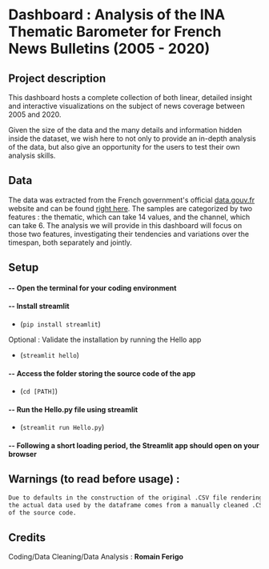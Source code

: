 # Dashboard : Analysis of the INA Thematic Barometer for French News Bulletins (2005 - 2020)

## Project description

This dashboard hosts a complete collection of both linear, detailed insight and interactive visualizations on the subject of news coverage between 2005 and 2020.

Given the size of the data and the many details and information hidden inside the dataset, we wish here to not only to provide an in-depth analysis of the data, but also give an opportunity for the users to test their own analysis skills.

## Data

The data was extracted from the French government's official [data.gouv.fr](https://www.data.gouv.fr) website and can be found [right here](https://www.data.gouv.fr/fr/datasets/classement-thematique-des-sujets-de-journaux-televises-janvier-2005-septembre-2020).
The samples are categorized by two features : the thematic, which can take 14 values, and the channel, which can take 6. The analysis we will provide in this dashboard will focus on those two features,
investigating their tendencies and variations over the timespan, both separately and jointly.

## Setup

#### -- Open the terminal for your coding environment

#### -- Install streamlit
- (`pip install streamlit`)
  
Optional : Validate the installation by running the Hello app
- (`streamlit hello`)
#### -- Access the folder storing the source code of the app
- (`cd [PATH]`)
#### -- Run the Hello.py file using streamlit
- (`streamlit run Hello.py`)
#### -- Following a short loading period, the Streamlit app should open on your browser

## Warnings (to read before usage) :

```diff
Due to defaults in the construction of the original .CSV file rendering it unusable (header split between the 1st and 2nd rows),
the actual data used by the dataframe comes from a manually cleaned .CSV file, which can be found in the 'data' folder
of the source code.
```

## Credits
Coding/Data Cleaning/Data Analysis : **Romain Ferigo** 
